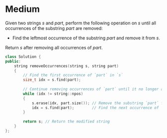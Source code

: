 # Medium

Given two strings $s$ and $part$, perform the following operation on $s$ until all occurrences of the substring $part$ are removed:

- Find the leftmost occurrence of the substring $part$ and remove it from $s$.

Return $s$ after removing all occurrences of $part$.

```cpp
class Solution {
public:
    string removeOccurrences(string s, string part) 
    {
        // Find the first occurrence of `part` in `s`
        size_t idx = s.find(part);
        
        // Continue removing occurrences of `part` until it no longer appears in `s`
        while (idx != string::npos) 
        {
            s.erase(idx, part.size()); // Remove the substring `part` from `s`
            idx = s.find(part);        // Find the next occurrence of `part`
        }
        
        return s; // Return the modified string
    }
};
```
